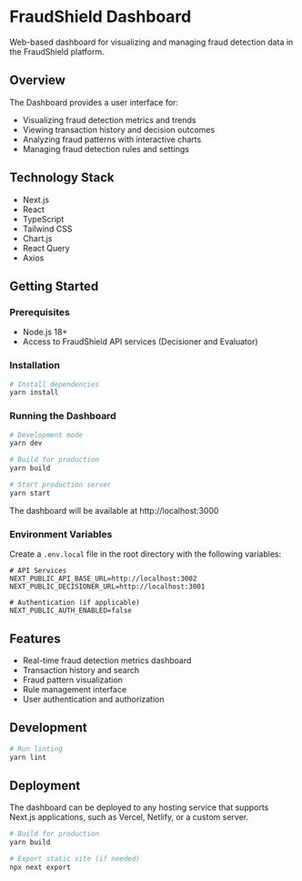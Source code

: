 # FraudShield Dashboard

Web-based dashboard for visualizing and managing fraud detection data in the FraudShield platform.

## Overview

The Dashboard provides a user interface for:
- Visualizing fraud detection metrics and trends
- Viewing transaction history and decision outcomes
- Analyzing fraud patterns with interactive charts
- Managing fraud detection rules and settings

## Technology Stack

- Next.js
- React
- TypeScript
- Tailwind CSS
- Chart.js
- React Query
- Axios

## Getting Started

### Prerequisites

- Node.js 18+
- Access to FraudShield API services (Decisioner and Evaluator)

### Installation

```bash
# Install dependencies
yarn install
```

### Running the Dashboard

```bash
# Development mode
yarn dev

# Build for production
yarn build

# Start production server
yarn start
```

The dashboard will be available at http://localhost:3000

### Environment Variables

Create a `.env.local` file in the root directory with the following variables:

```
# API Services
NEXT_PUBLIC_API_BASE_URL=http://localhost:3002
NEXT_PUBLIC_DECISIONER_URL=http://localhost:3001

# Authentication (if applicable)
NEXT_PUBLIC_AUTH_ENABLED=false
```

## Features

- Real-time fraud detection metrics dashboard
- Transaction history and search
- Fraud pattern visualization
- Rule management interface
- User authentication and authorization

## Development

```bash
# Run linting
yarn lint
```

## Deployment

The dashboard can be deployed to any hosting service that supports Next.js applications, such as Vercel, Netlify, or a custom server.

```bash
# Build for production
yarn build

# Export static site (if needed)
npx next export
``` 